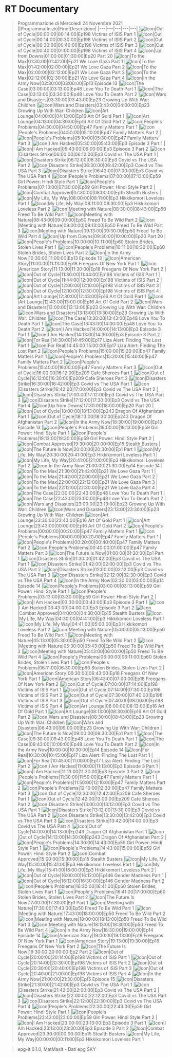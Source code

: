 # RT Documentary
> Programmazione di Mercoledì 24 Novembre 2021
||Programma|Inizio|Fine|Descrizione|
|---|---|---|---|---|
|![Icon](https://guidatv.sky.it/uuid/news_cover_UUc98KpCK-.png)|Out of Cycle|00:00:00|00:14:00|Ep198 Victims of ISIS Part 1
|![Icon](https://guidatv.sky.it/uuid/news_cover_UUc98KpCK-.png)|Out of Cycle|00:14:00|00:30:00|Ep198 Victims of ISIS Part 2
|![Icon](https://guidatv.sky.it/uuid/news_cover_UUc98KpCK-.png)|Out of Cycle|00:30:00|00:40:00|Ep198 Victims of ISIS Part 3
|![Icon](https://guidatv.sky.it/uuid/news_cover_UUc98KpCK-.png)|Out of Cycle|00:40:00|01:00:00|Ep198 Victims of ISIS Part 4
|![Icon](https://guidatv.sky.it/uuid/news_cover_UUc98KpCK-.png)|Up from Downs|01:00:00|01:30:00|Ep20 Part 20
|![Icon](https://guidatv.sky.it/uuid/news_cover_UUc98KpCK-.png)|To the Max|01:30:00|01:42:00|Ep21 We Love Gaza Part 1
|![Icon](https://guidatv.sky.it/uuid/news_cover_UUc98KpCK-.png)|To the Max|01:42:00|02:00:00|Ep21 We Love Gaza Part 2
|![Icon](https://guidatv.sky.it/uuid/news_cover_UUc98KpCK-.png)|To the Max|02:00:00|02:12:00|Ep21 We Love Gaza Part 3
|![Icon](https://guidatv.sky.it/uuid/news_cover_UUc98KpCK-.png)|To the Max|02:12:00|02:30:00|Ep21 We Love Gaza Part 4
|![Icon](https://guidatv.sky.it/uuid/news_cover_UUc98KpCK-.png)|In the Army Now|02:30:00|03:00:00|Ep13 Episode 13
|![Icon](https://guidatv.sky.it/uuid/news_cover_UUc98KpCK-.png)|The Case|03:00:00|03:13:00|Ep48 Love You To Death Part 1
|![Icon](https://guidatv.sky.it/uuid/news_cover_UUc98KpCK-.png)|The Case|03:13:00|03:30:00|Ep48 Love You To Death Part 2
|![Icon](https://guidatv.sky.it/uuid/news_cover_UUc98KpCK-.png)|Wars and Disasters|03:30:00|03:43:00|Ep23 Growing Up With War: Children
|![Icon](https://guidatv.sky.it/uuid/news_cover_UUc98KpCK-.png)|Wars and Disasters|03:43:00|04:00:00|Ep23 Growing Up With War: Children
|![Icon](https://guidatv.sky.it/uuid/news_cover_UUc98KpCK-.png)|Art Lounge|04:00:00|04:13:00|Ep16 Art Of Gold Part 1
|![Icon](https://guidatv.sky.it/uuid/news_cover_UUc98KpCK-.png)|Art Lounge|04:13:00|04:30:00|Ep16 Art Of Gold Part 2
|![Icon](https://guidatv.sky.it/uuid/news_cover_UUc98KpCK-.png)|People's Problems|04:30:00|04:50:00|Ep47 Family Matters Part 1
|![Icon](https://guidatv.sky.it/uuid/news_cover_UUc98KpCK-.png)|People's Problems|04:50:00|05:10:00|Ep47 Family Matters Part 2
|![Icon](https://guidatv.sky.it/uuid/news_cover_UUc98KpCK-.png)|People's Problems|05:10:00|05:30:00|Ep47 Family Matters Part 3
|![Icon](https://guidatv.sky.it/uuid/news_cover_UUc98KpCK-.png)|I Am Hacked|05:30:00|05:43:00|Ep3 Episode 3 Part 1
|![Icon](https://guidatv.sky.it/uuid/news_cover_UUc98KpCK-.png)|I Am Hacked|05:43:00|06:00:00|Ep3 Episode 3 Part 2
|![Icon](https://guidatv.sky.it/uuid/news_cover_UUc98KpCK-.png)|Disasters Strike|06:00:00|06:12:00|Ep3 Covid vs The USA Part 1
|![Icon](https://guidatv.sky.it/uuid/news_cover_UUc98KpCK-.png)|Disasters Strike|06:12:00|06:30:00|Ep3 Covid vs The USA Part 2
|![Icon](https://guidatv.sky.it/uuid/news_cover_UUc98KpCK-.png)|Disasters Strike|06:30:00|06:42:00|Ep3 Covid vs The USA Part 3
|![Icon](https://guidatv.sky.it/uuid/news_cover_UUc98KpCK-.png)|Disasters Strike|06:42:00|07:00:00|Ep3 Covid vs The USA Part 4
|![Icon](https://guidatv.sky.it/uuid/news_cover_UUc98KpCK-.png)|People's Problems|07:00:00|07:13:00|Ep59 Girl Power: Hindi Style Part 1
|![Icon](https://guidatv.sky.it/uuid/news_cover_UUc98KpCK-.png)|People's Problems|07:13:00|07:30:00|Ep59 Girl Power: Hindi Style Part 2
|![Icon](https://guidatv.sky.it/uuid/news_cover_UUc98KpCK-.png)|Combat Approved|07:30:00|08:00:00|Ep15 Stealth Busters
|![Icon](https://guidatv.sky.it/uuid/news_cover_UUc98KpCK-.png)|My Life, My Way|08:00:00|08:11:00|Ep3 Hikkikomori Loveless Part 1
|![Icon](https://guidatv.sky.it/uuid/news_cover_UUc98KpCK-.png)|My Life, My Way|08:11:00|08:30:00|Ep3 Hikkikomori Loveless Part 2
|![Icon](https://guidatv.sky.it/uuid/news_cover_UUc98KpCK-.png)|Meeting with Nature|08:30:00|08:43:00|Ep50 Freed To Be Wild Part 1
|![Icon](https://guidatv.sky.it/uuid/news_cover_UUc98KpCK-.png)|Meeting with Nature|08:43:00|09:00:00|Ep50 Freed To Be Wild Part 2
|![Icon](https://guidatv.sky.it/uuid/news_cover_UUc98KpCK-.png)|Meeting with Nature|09:00:00|09:13:00|Ep50 Freed To Be Wild Part 3
|![Icon](https://guidatv.sky.it/uuid/news_cover_UUc98KpCK-.png)|Meeting with Nature|09:13:00|09:30:00|Ep50 Freed To Be Wild Part 4
|![Icon](https://guidatv.sky.it/uuid/news_cover_UUc98KpCK-.png)|Up from Downs|09:30:00|10:00:00|Ep20 Part 20
|![Icon](https://guidatv.sky.it/uuid/news_cover_UUc98KpCK-.png)|People's Problems|10:00:00|10:11:00|Ep60 Stolen Brides, Stolen Lives Part 1
|![Icon](https://guidatv.sky.it/uuid/news_cover_UUc98KpCK-.png)|People's Problems|10:11:00|10:30:00|Ep60 Stolen Brides, Stolen Lives Part 2
|![Icon](https://guidatv.sky.it/uuid/news_cover_UUc98KpCK-.png)|In the Army Now|10:30:00|11:00:00|Ep13 Episode 13
|![Icon](https://guidatv.sky.it/uuid/news_cover_UUc98KpCK-.png)|American Story|11:00:00|11:13:00|Ep18 Freegans Of New York Part 1
|![Icon](https://guidatv.sky.it/uuid/news_cover_UUc98KpCK-.png)|American Story|11:13:00|11:30:00|Ep18 Freegans Of New York Part 2
|![Icon](https://guidatv.sky.it/uuid/news_cover_UUc98KpCK-.png)|Out of Cycle|11:30:00|11:44:00|Ep198 Victims of ISIS Part 1
|![Icon](https://guidatv.sky.it/uuid/news_cover_UUc98KpCK-.png)|Out of Cycle|11:44:00|12:00:00|Ep198 Victims of ISIS Part 2
|![Icon](https://guidatv.sky.it/uuid/news_cover_UUc98KpCK-.png)|Out of Cycle|12:00:00|12:10:00|Ep198 Victims of ISIS Part 3
|![Icon](https://guidatv.sky.it/uuid/news_cover_UUc98KpCK-.png)|Out of Cycle|12:10:00|12:30:00|Ep198 Victims of ISIS Part 4
|![Icon](https://guidatv.sky.it/uuid/news_cover_UUc98KpCK-.png)|Art Lounge|12:30:00|12:43:00|Ep16 Art Of Gold Part 1
|![Icon](https://guidatv.sky.it/uuid/news_cover_UUc98KpCK-.png)|Art Lounge|12:43:00|13:00:00|Ep16 Art Of Gold Part 2
|![Icon](https://guidatv.sky.it/uuid/news_cover_UUc98KpCK-.png)|Wars and Disasters|13:00:00|13:13:00|Ep23 Growing Up With War: Children
|![Icon](https://guidatv.sky.it/uuid/news_cover_UUc98KpCK-.png)|Wars and Disasters|13:13:00|13:30:00|Ep23 Growing Up With War: Children
|![Icon](https://guidatv.sky.it/uuid/news_cover_UUc98KpCK-.png)|The Case|13:30:00|13:43:00|Ep48 Love You To Death Part 1
|![Icon](https://guidatv.sky.it/uuid/news_cover_UUc98KpCK-.png)|The Case|13:43:00|14:00:00|Ep48 Love You To Death Part 2
|![Icon](https://guidatv.sky.it/uuid/news_cover_UUc98KpCK-.png)|I Am Hacked|14:00:00|14:13:00|Ep3 Episode 3 Part 1
|![Icon](https://guidatv.sky.it/uuid/news_cover_UUc98KpCK-.png)|I Am Hacked|14:13:00|14:30:00|Ep3 Episode 3 Part 2
|![Icon](https://guidatv.sky.it/uuid/news_cover_UUc98KpCK-.png)|For Real|14:30:00|14:45:00|Ep17 Liza Alert: Finding The Lost Part 1
|![Icon](https://guidatv.sky.it/uuid/news_cover_UUc98KpCK-.png)|For Real|14:45:00|15:00:00|Ep17 Liza Alert: Finding The Lost Part 2
|![Icon](https://guidatv.sky.it/uuid/news_cover_UUc98KpCK-.png)|People's Problems|15:00:00|15:20:00|Ep47 Family Matters Part 1
|![Icon](https://guidatv.sky.it/uuid/news_cover_UUc98KpCK-.png)|People's Problems|15:20:00|15:40:00|Ep47 Family Matters Part 2
|![Icon](https://guidatv.sky.it/uuid/news_cover_UUc98KpCK-.png)|People's Problems|15:40:00|16:00:00|Ep47 Family Matters Part 3
|![Icon](https://guidatv.sky.it/uuid/news_cover_UUc98KpCK-.png)|Out of Cycle|16:00:00|16:12:00|Ep209 Cafe Sheroes Part 1
|![Icon](https://guidatv.sky.it/uuid/news_cover_UUc98KpCK-.png)|Out of Cycle|16:12:00|16:30:00|Ep209 Cafe Sheroes Part 2
|![Icon](https://guidatv.sky.it/uuid/news_cover_UUc98KpCK-.png)|Disasters Strike|16:30:00|16:42:00|Ep3 Covid vs The USA Part 1
|![Icon](https://guidatv.sky.it/uuid/news_cover_UUc98KpCK-.png)|Disasters Strike|16:42:00|17:00:00|Ep3 Covid vs The USA Part 2
|![Icon](https://guidatv.sky.it/uuid/news_cover_UUc98KpCK-.png)|Disasters Strike|17:00:00|17:12:00|Ep3 Covid vs The USA Part 3
|![Icon](https://guidatv.sky.it/uuid/news_cover_UUc98KpCK-.png)|Disasters Strike|17:12:00|17:30:00|Ep3 Covid vs The USA Part 4
|![Icon](https://guidatv.sky.it/uuid/news_cover_UUc98KpCK-.png)|Up from Downs|17:30:00|18:00:00|Ep20 Part 20
|![Icon](https://guidatv.sky.it/uuid/news_cover_UUc98KpCK-.png)|Out of Cycle|18:00:00|18:13:00|Ep243 Dragon Of Afghanistan Part 1
|![Icon](https://guidatv.sky.it/uuid/news_cover_UUc98KpCK-.png)|Out of Cycle|18:13:00|18:30:00|Ep243 Dragon Of Afghanistan Part 2
|![Icon](https://guidatv.sky.it/uuid/news_cover_UUc98KpCK-.png)|In the Army Now|18:30:00|19:00:00|Ep13 Episode 13
|![Icon](https://guidatv.sky.it/uuid/news_cover_UUc98KpCK-.png)|People's Problems|19:00:00|19:13:00|Ep59 Girl Power: Hindi Style Part 1
|![Icon](https://guidatv.sky.it/uuid/news_cover_UUc98KpCK-.png)|People's Problems|19:13:00|19:30:00|Ep59 Girl Power: Hindi Style Part 2
|![Icon](https://guidatv.sky.it/uuid/news_cover_UUc98KpCK-.png)|Combat Approved|19:30:00|20:00:00|Ep15 Stealth Busters
|![Icon](https://guidatv.sky.it/uuid/news_cover_UUc98KpCK-.png)|The Future Is Now|20:00:00|20:30:00|Ep1 Part 1
|![Icon](https://guidatv.sky.it/uuid/news_cover_UUc98KpCK-.png)|My Life, My Way|20:30:00|20:41:00|Ep3 Hikkikomori Loveless Part 1
|![Icon](https://guidatv.sky.it/uuid/news_cover_UUc98KpCK-.png)|My Life, My Way|20:41:00|21:00:00|Ep3 Hikkikomori Loveless Part 2
|![Icon](https://guidatv.sky.it/uuid/news_cover_UUc98KpCK-.png)|In the Army Now|21:00:00|21:30:00|Ep14 Episode 14
|![Icon](https://guidatv.sky.it/uuid/news_cover_UUc98KpCK-.png)|To the Max|21:30:00|21:42:00|Ep21 We Love Gaza Part 1
|![Icon](https://guidatv.sky.it/uuid/news_cover_UUc98KpCK-.png)|To the Max|21:42:00|22:00:00|Ep21 We Love Gaza Part 2
|![Icon](https://guidatv.sky.it/uuid/news_cover_UUc98KpCK-.png)|To the Max|22:00:00|22:12:00|Ep21 We Love Gaza Part 3
|![Icon](https://guidatv.sky.it/uuid/news_cover_UUc98KpCK-.png)|To the Max|22:12:00|22:30:00|Ep21 We Love Gaza Part 4
|![Icon](https://guidatv.sky.it/uuid/news_cover_UUc98KpCK-.png)|The Case|22:30:00|22:43:00|Ep48 Love You To Death Part 1
|![Icon](https://guidatv.sky.it/uuid/news_cover_UUc98KpCK-.png)|The Case|22:43:00|23:00:00|Ep48 Love You To Death Part 2
|![Icon](https://guidatv.sky.it/uuid/news_cover_UUc98KpCK-.png)|Wars and Disasters|23:00:00|23:13:00|Ep23 Growing Up With War: Children
|![Icon](https://guidatv.sky.it/uuid/news_cover_UUc98KpCK-.png)|Wars and Disasters|23:13:00|23:30:00|Ep23 Growing Up With War: Children
|![Icon](https://guidatv.sky.it/uuid/news_cover_UUc98KpCK-.png)|Art Lounge|23:30:00|23:43:00|Ep16 Art Of Gold Part 1
|![Icon](https://guidatv.sky.it/uuid/news_cover_UUc98KpCK-.png)|Art Lounge|23:43:00|00:00:00|Ep16 Art Of Gold Part 2
|![Icon](https://guidatv.sky.it/uuid/news_cover_UUc98KpCK-.png)|People's Problems|00:00:00|00:20:00|Ep47 Family Matters Part 1
|![Icon](https://guidatv.sky.it/uuid/news_cover_UUc98KpCK-.png)|People's Problems|00:00:00|00:20:00|Ep47 Family Matters Part 1
|![Icon](https://guidatv.sky.it/uuid/news_cover_UUc98KpCK-.png)|People's Problems|00:20:00|00:40:00|Ep47 Family Matters Part 2
|![Icon](https://guidatv.sky.it/uuid/news_cover_UUc98KpCK-.png)|People's Problems|00:40:00|01:00:00|Ep47 Family Matters Part 3
|![Icon](https://guidatv.sky.it/uuid/news_cover_UUc98KpCK-.png)|The Future Is Now|01:00:00|01:30:00|Ep1 Part 1
|![Icon](https://guidatv.sky.it/uuid/news_cover_UUc98KpCK-.png)|Disasters Strike|01:30:00|01:42:00|Ep3 Covid vs The USA Part 1
|![Icon](https://guidatv.sky.it/uuid/news_cover_UUc98KpCK-.png)|Disasters Strike|01:42:00|02:00:00|Ep3 Covid vs The USA Part 2
|![Icon](https://guidatv.sky.it/uuid/news_cover_UUc98KpCK-.png)|Disasters Strike|02:00:00|02:12:00|Ep3 Covid vs The USA Part 3
|![Icon](https://guidatv.sky.it/uuid/news_cover_UUc98KpCK-.png)|Disasters Strike|02:12:00|02:30:00|Ep3 Covid vs The USA Part 4
|![Icon](https://guidatv.sky.it/uuid/news_cover_UUc98KpCK-.png)|In the Army Now|02:30:00|03:00:00|Ep14 Episode 14
|![Icon](https://guidatv.sky.it/uuid/news_cover_UUc98KpCK-.png)|People's Problems|03:00:00|03:13:00|Ep59 Girl Power: Hindi Style Part 1
|![Icon](https://guidatv.sky.it/uuid/news_cover_UUc98KpCK-.png)|People's Problems|03:13:00|03:30:00|Ep59 Girl Power: Hindi Style Part 2
|![Icon](https://guidatv.sky.it/uuid/news_cover_UUc98KpCK-.png)|I Am Hacked|03:30:00|03:43:00|Ep3 Episode 3 Part 1
|![Icon](https://guidatv.sky.it/uuid/news_cover_UUc98KpCK-.png)|I Am Hacked|03:43:00|04:00:00|Ep3 Episode 3 Part 2
|![Icon](https://guidatv.sky.it/uuid/news_cover_UUc98KpCK-.png)|Combat Approved|04:00:00|04:30:00|Ep15 Stealth Busters
|![Icon](https://guidatv.sky.it/uuid/news_cover_UUc98KpCK-.png)|My Life, My Way|04:30:00|04:41:00|Ep3 Hikkikomori Loveless Part 1
|![Icon](https://guidatv.sky.it/uuid/news_cover_UUc98KpCK-.png)|My Life, My Way|04:41:00|05:00:00|Ep3 Hikkikomori Loveless Part 2
|![Icon](https://guidatv.sky.it/uuid/news_cover_UUc98KpCK-.png)|Meeting with Nature|05:00:00|05:13:00|Ep50 Freed To Be Wild Part 1
|![Icon](https://guidatv.sky.it/uuid/news_cover_UUc98KpCK-.png)|Meeting with Nature|05:13:00|05:30:00|Ep50 Freed To Be Wild Part 2
|![Icon](https://guidatv.sky.it/uuid/news_cover_UUc98KpCK-.png)|Meeting with Nature|05:30:00|05:43:00|Ep50 Freed To Be Wild Part 3
|![Icon](https://guidatv.sky.it/uuid/news_cover_UUc98KpCK-.png)|Meeting with Nature|05:43:00|06:00:00|Ep50 Freed To Be Wild Part 4
|![Icon](https://guidatv.sky.it/uuid/news_cover_UUc98KpCK-.png)|People's Problems|06:00:00|06:11:00|Ep60 Stolen Brides, Stolen Lives Part 1
|![Icon](https://guidatv.sky.it/uuid/news_cover_UUc98KpCK-.png)|People's Problems|06:11:00|06:30:00|Ep60 Stolen Brides, Stolen Lives Part 2
|![Icon](https://guidatv.sky.it/uuid/news_cover_UUc98KpCK-.png)|American Story|06:30:00|06:43:00|Ep18 Freegans Of New York Part 1
|![Icon](https://guidatv.sky.it/uuid/news_cover_UUc98KpCK-.png)|American Story|06:43:00|07:00:00|Ep18 Freegans Of New York Part 2
|![Icon](https://guidatv.sky.it/uuid/news_cover_UUc98KpCK-.png)|Out of Cycle|07:00:00|07:14:00|Ep198 Victims of ISIS Part 1
|![Icon](https://guidatv.sky.it/uuid/news_cover_UUc98KpCK-.png)|Out of Cycle|07:14:00|07:30:00|Ep198 Victims of ISIS Part 2
|![Icon](https://guidatv.sky.it/uuid/news_cover_UUc98KpCK-.png)|Out of Cycle|07:30:00|07:40:00|Ep198 Victims of ISIS Part 3
|![Icon](https://guidatv.sky.it/uuid/news_cover_UUc98KpCK-.png)|Out of Cycle|07:40:00|08:00:00|Ep198 Victims of ISIS Part 4
|![Icon](https://guidatv.sky.it/uuid/news_cover_UUc98KpCK-.png)|Art Lounge|08:00:00|08:13:00|Ep16 Art Of Gold Part 1
|![Icon](https://guidatv.sky.it/uuid/news_cover_UUc98KpCK-.png)|Art Lounge|08:13:00|08:30:00|Ep16 Art Of Gold Part 2
|![Icon](https://guidatv.sky.it/uuid/news_cover_UUc98KpCK-.png)|Wars and Disasters|08:30:00|08:43:00|Ep23 Growing Up With War: Children
|![Icon](https://guidatv.sky.it/uuid/news_cover_UUc98KpCK-.png)|Wars and Disasters|08:43:00|09:00:00|Ep23 Growing Up With War: Children
|![Icon](https://guidatv.sky.it/uuid/news_cover_UUc98KpCK-.png)|The Future Is Now|09:00:00|09:30:00|Ep1 Part 1
|![Icon](https://guidatv.sky.it/uuid/news_cover_UUc98KpCK-.png)|The Case|09:30:00|09:43:00|Ep48 Love You To Death Part 1
|![Icon](https://guidatv.sky.it/uuid/news_cover_UUc98KpCK-.png)|The Case|09:43:00|10:00:00|Ep48 Love You To Death Part 2
|![Icon](https://guidatv.sky.it/uuid/news_cover_UUc98KpCK-.png)|In the Army Now|10:00:00|10:30:00|Ep14 Episode 14
|![Icon](https://guidatv.sky.it/uuid/news_cover_UUc98KpCK-.png)|For Real|10:30:00|10:45:00|Ep17 Liza Alert: Finding The Lost Part 1
|![Icon](https://guidatv.sky.it/uuid/news_cover_UUc98KpCK-.png)|For Real|10:45:00|11:00:00|Ep17 Liza Alert: Finding The Lost Part 2
|![Icon](https://guidatv.sky.it/uuid/news_cover_UUc98KpCK-.png)|I Am Hacked|11:00:00|11:13:00|Ep3 Episode 3 Part 1
|![Icon](https://guidatv.sky.it/uuid/news_cover_UUc98KpCK-.png)|I Am Hacked|11:13:00|11:30:00|Ep3 Episode 3 Part 2
|![Icon](https://guidatv.sky.it/uuid/news_cover_UUc98KpCK-.png)|People's Problems|11:30:00|11:50:00|Ep47 Family Matters Part 1
|![Icon](https://guidatv.sky.it/uuid/news_cover_UUc98KpCK-.png)|People's Problems|11:50:00|12:10:00|Ep47 Family Matters Part 2
|![Icon](https://guidatv.sky.it/uuid/news_cover_UUc98KpCK-.png)|People's Problems|12:10:00|12:30:00|Ep47 Family Matters Part 3
|![Icon](https://guidatv.sky.it/uuid/news_cover_UUc98KpCK-.png)|Out of Cycle|12:30:00|12:42:00|Ep209 Cafe Sheroes Part 1
|![Icon](https://guidatv.sky.it/uuid/news_cover_UUc98KpCK-.png)|Out of Cycle|12:42:00|13:00:00|Ep209 Cafe Sheroes Part 2
|![Icon](https://guidatv.sky.it/uuid/news_cover_UUc98KpCK-.png)|Disasters Strike|13:00:00|13:12:00|Ep3 Covid vs The USA Part 1
|![Icon](https://guidatv.sky.it/uuid/news_cover_UUc98KpCK-.png)|Disasters Strike|13:12:00|13:30:00|Ep3 Covid vs The USA Part 2
|![Icon](https://guidatv.sky.it/uuid/news_cover_UUc98KpCK-.png)|Disasters Strike|13:30:00|13:42:00|Ep3 Covid vs The USA Part 3
|![Icon](https://guidatv.sky.it/uuid/news_cover_UUc98KpCK-.png)|Disasters Strike|13:42:00|14:00:00|Ep3 Covid vs The USA Part 4
|![Icon](https://guidatv.sky.it/uuid/news_cover_UUc98KpCK-.png)|Out of Cycle|14:00:00|14:13:00|Ep243 Dragon Of Afghanistan Part 1
|![Icon](https://guidatv.sky.it/uuid/news_cover_UUc98KpCK-.png)|Out of Cycle|14:13:00|14:30:00|Ep243 Dragon Of Afghanistan Part 2
|![Icon](https://guidatv.sky.it/uuid/news_cover_UUc98KpCK-.png)|People's Problems|14:30:00|14:43:00|Ep59 Girl Power: Hindi Style Part 1
|![Icon](https://guidatv.sky.it/uuid/news_cover_UUc98KpCK-.png)|People's Problems|14:43:00|15:00:00|Ep59 Girl Power: Hindi Style Part 2
|![Icon](https://guidatv.sky.it/uuid/news_cover_UUc98KpCK-.png)|Combat Approved|15:00:00|15:30:00|Ep15 Stealth Busters
|![Icon](https://guidatv.sky.it/uuid/news_cover_UUc98KpCK-.png)|My Life, My Way|15:30:00|15:41:00|Ep3 Hikkikomori Loveless Part 1
|![Icon](https://guidatv.sky.it/uuid/news_cover_UUc98KpCK-.png)|My Life, My Way|15:41:00|16:00:00|Ep3 Hikkikomori Loveless Part 2
|![Icon](https://guidatv.sky.it/uuid/news_cover_UUc98KpCK-.png)|Out of Cycle|16:00:00|16:12:00|Ep146 Gender Madness Part 1
|![Icon](https://guidatv.sky.it/uuid/news_cover_UUc98KpCK-.png)|Out of Cycle|16:12:00|16:30:00|Ep146 Gender Madness Part 2
|![Icon](https://guidatv.sky.it/uuid/news_cover_UUc98KpCK-.png)|People's Problems|16:30:00|16:41:00|Ep60 Stolen Brides, Stolen Lives Part 1
|![Icon](https://guidatv.sky.it/uuid/news_cover_UUc98KpCK-.png)|People's Problems|16:41:00|17:00:00|Ep60 Stolen Brides, Stolen Lives Part 2
|![Icon](https://guidatv.sky.it/uuid/news_cover_UUc98KpCK-.png)|The Future Is Now|17:00:00|17:30:00|Ep1 Part 1
|![Icon](https://guidatv.sky.it/uuid/news_cover_UUc98KpCK-.png)|Meeting with Nature|17:30:00|17:43:00|Ep50 Freed To Be Wild Part 1
|![Icon](https://guidatv.sky.it/uuid/news_cover_UUc98KpCK-.png)|Meeting with Nature|17:43:00|18:00:00|Ep50 Freed To Be Wild Part 2
|![Icon](https://guidatv.sky.it/uuid/news_cover_UUc98KpCK-.png)|Meeting with Nature|18:00:00|18:13:00|Ep50 Freed To Be Wild Part 3
|![Icon](https://guidatv.sky.it/uuid/news_cover_UUc98KpCK-.png)|Meeting with Nature|18:13:00|18:30:00|Ep50 Freed To Be Wild Part 4
|![Icon](https://guidatv.sky.it/uuid/news_cover_UUc98KpCK-.png)|In the Army Now|18:30:00|19:00:00|Ep14 Episode 14
|![Icon](https://guidatv.sky.it/uuid/news_cover_UUc98KpCK-.png)|American Story|19:00:00|19:13:00|Ep18 Freegans Of New York Part 1
|![Icon](https://guidatv.sky.it/uuid/news_cover_UUc98KpCK-.png)|American Story|19:13:00|19:30:00|Ep18 Freegans Of New York Part 2
|![Icon](https://guidatv.sky.it/uuid/news_cover_UUc98KpCK-.png)|The Future Is Now|19:30:00|20:00:00|Ep2 Part 2
|![Icon](https://guidatv.sky.it/uuid/news_cover_UUc98KpCK-.png)|Out of Cycle|20:00:00|20:14:00|Ep198 Victims of ISIS Part 1
|![Icon](https://guidatv.sky.it/uuid/news_cover_UUc98KpCK-.png)|Out of Cycle|20:14:00|20:30:00|Ep198 Victims of ISIS Part 2
|![Icon](https://guidatv.sky.it/uuid/news_cover_UUc98KpCK-.png)|Out of Cycle|20:30:00|20:40:00|Ep198 Victims of ISIS Part 3
|![Icon](https://guidatv.sky.it/uuid/news_cover_UUc98KpCK-.png)|Out of Cycle|20:40:00|21:00:00|Ep198 Victims of ISIS Part 4
|![Icon](https://guidatv.sky.it/uuid/news_cover_UUc98KpCK-.png)|In the Army Now|21:00:00|21:30:00|Ep15 Episode 15
|![Icon](https://guidatv.sky.it/uuid/news_cover_UUc98KpCK-.png)|Disasters Strike|21:30:00|21:42:00|Ep3 Covid vs The USA Part 1
|![Icon](https://guidatv.sky.it/uuid/news_cover_UUc98KpCK-.png)|Disasters Strike|21:42:00|22:00:00|Ep3 Covid vs The USA Part 2
|![Icon](https://guidatv.sky.it/uuid/news_cover_UUc98KpCK-.png)|Disasters Strike|22:00:00|22:12:00|Ep3 Covid vs The USA Part 3
|![Icon](https://guidatv.sky.it/uuid/news_cover_UUc98KpCK-.png)|Disasters Strike|22:12:00|22:30:00|Ep3 Covid vs The USA Part 4
|![Icon](https://guidatv.sky.it/uuid/news_cover_UUc98KpCK-.png)|People's Problems|22:30:00|22:43:00|Ep59 Girl Power: Hindi Style Part 1
|![Icon](https://guidatv.sky.it/uuid/news_cover_UUc98KpCK-.png)|People's Problems|22:43:00|23:00:00|Ep59 Girl Power: Hindi Style Part 2
|![Icon](https://guidatv.sky.it/uuid/news_cover_UUc98KpCK-.png)|I Am Hacked|23:00:00|23:13:00|Ep3 Episode 3 Part 1
|![Icon](https://guidatv.sky.it/uuid/news_cover_UUc98KpCK-.png)|I Am Hacked|23:13:00|23:30:00|Ep3 Episode 3 Part 2
|![Icon](https://guidatv.sky.it/uuid/news_cover_UUc98KpCK-.png)|Combat Approved|23:30:00|00:00:00|Ep15 Stealth Busters
|![Icon](https://guidatv.sky.it/uuid/news_cover_UUc98KpCK-.png)|My Life, My Way|00:00:00|00:11:00|Ep3 Hikkikomori Loveless Part 1


 > epg-it 0.1.0, MatMasIt - Dati epg SKY